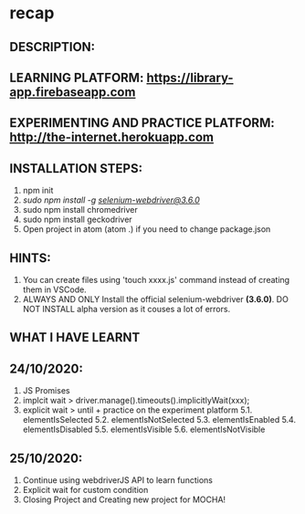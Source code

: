 # recap

## <b>DESCRIPTION:</b>


## <b>LEARNING PLATFORM: https://library-app.firebaseapp.com</b>
## <b>EXPERIMENTING AND PRACTICE PLATFORM: http://the-internet.herokuapp.com</b>


## <b>INSTALLATION STEPS:</b>
1. npm init
2. <i>sudo npm install -g selenium-webdriver@3.6.0</i>
3. sudo npm install chromedriver
4. sudo npm install geckodriver
5. Open project in atom (atom .) if you need to  change package.json


## <b>HINTS:</b>
1. You can create files using 'touch xxxx.js' command instead of creating them in VSCode.
2. ALWAYS AND ONLY Install the official selenium-webdriver <b>(3.6.0)</b>. DO NOT INSTALL alpha version as it couses a lot of errors.

## <b>WHAT I HAVE LEARNT</b>

## <b>24/10/2020:</b>
1. JS Promises
4. implcit wait  > driver.manage().timeouts().implicitlyWait(xxx);
5. explicit wait > until + practice on the experiment platform
    5.1. elementIsSelected
    5.2. elementIsNotSelected
    5.3. elementIsEnabled
    5.4. elementIsDisabled
    5.5. elementIsVisible
    5.6. elementIsNotVisible

## <b>25/10/2020:</b>
1. Continue using webdriverJS API to learn functions
2. Explicit wait for custom condition
3. Closing Project and Creating new project for MOCHA!